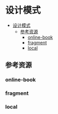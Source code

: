 # 设计模式

<!--ts-->
* [设计模式](#设计模式)
   * [参考资源](#参考资源)
      * [online-book](#online-book)
      * [fragment](#fragment)
      * [local](#local)

<!-- Created by https://github.com/ekalinin/github-markdown-toc -->
<!-- Added by: runner, at: Thu Aug 11 08:02:51 UTC 2022 -->

<!--te-->

## 参考资源

### online-book

### fragment

### local
